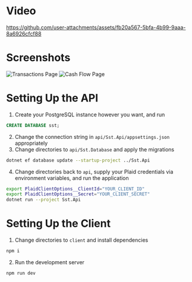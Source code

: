 # Video

https://github.com/user-attachments/assets/fb20a567-5bfa-4b99-9aaa-8a6926cfcf88

# Screenshots
![Transactions Page](https://github.com/user-attachments/assets/71d2e578-b36a-4a3d-ad9a-94b15cb96588)
![Cash Flow Page](https://github.com/user-attachments/assets/a4d56d39-4245-4e5d-a9b2-d06ce8ef9de1)


# Setting Up the API

1. Create your PostgreSQL instance however you want, and run
```sql
CREATE DATABASE sst;
```
2. Change the connection string in `api/Sst.Api/appsettings.json` appropriately
3. Change directories to `api/Sst.Database` and apply the migrations
```bash
dotnet ef database update --startup-project ../Sst.Api
```
4. Change directories back to `api`, supply your Plaid credentials via environment variables, and run the application
```bash
export PlaidClientOptions__ClientId="YOUR_CLIENT_ID"
export PlaidClientOptions__Secret="YOUR_CLIENT_SECRET"
dotnet run --project Sst.Api
```

# Setting Up the Client

1. Change directories to `client` and install dependencies
```bash
npm i
```
2. Run the development server
```bash
npm run dev
```
